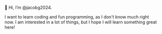 👋 Hi, I’m @jacobg2024.

I want to learn coding and fun programming, as I don't know much right now.
I am interested in a lot of things, but I hope I will learn something great here!

